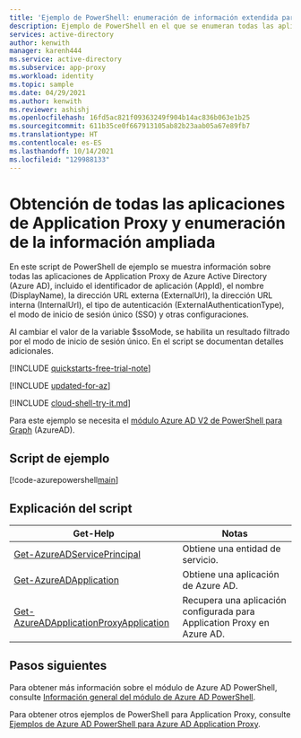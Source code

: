 ```yaml
---
title: 'Ejemplo de PowerShell: enumeración de información extendida para aplicaciones de Application Proxy de Azure Active Directory'
description: Ejemplo de PowerShell en el que se enumeran todas las aplicaciones de proxy de aplicación de Azure Active Directory (Azure AD) junto con el identificador de aplicación (AppId), el nombre (DisplayName), la dirección URL externa (ExternalUrl), la dirección URL interna (InternalUrl) y el tipo de autenticación (ExternalAuthenticationType).
services: active-directory
author: kenwith
manager: karenh444
ms.service: active-directory
ms.subservice: app-proxy
ms.workload: identity
ms.topic: sample
ms.date: 04/29/2021
ms.author: kenwith
ms.reviewer: ashishj
ms.openlocfilehash: 16fd5ac821f09363249f904b14ac836b063e1b25
ms.sourcegitcommit: 611b35ce0f667913105ab82b23aab05a67e89fb7
ms.translationtype: HT
ms.contentlocale: es-ES
ms.lasthandoff: 10/14/2021
ms.locfileid: "129988133"
---
```

# <a name="get-all-application-proxy-apps-and-list-extended-information"></a>Obtención de todas las aplicaciones de Application Proxy y enumeración de la información ampliada

En este script de PowerShell de ejemplo se muestra información sobre todas las aplicaciones de Application Proxy de Azure Active Directory (Azure AD), incluido el identificador de aplicación (AppId), el nombre (DisplayName), la dirección URL externa (ExternalUrl), la dirección URL interna (InternalUrl), el tipo de autenticación (ExternalAuthenticationType), el modo de inicio de sesión único (SSO) y otras configuraciones.

Al cambiar el valor de la variable $ssoMode, se habilita un resultado filtrado por el modo de inicio de sesión único. En el script se documentan detalles adicionales.

[!INCLUDE [quickstarts-free-trial-note](../../../../includes/quickstarts-free-trial-note.md)]

[!INCLUDE [updated-for-az](../../../../includes/updated-for-az.md)]

[!INCLUDE [cloud-shell-try-it.md](../../../../includes/cloud-shell-try-it.md)]

Para este ejemplo se necesita el [módulo Azure AD V2 de PowerShell para Graph](/powershell/azure/active-directory/install-adv2) (AzureAD).

## <a name="sample-script"></a>Script de ejemplo

[!code-azurepowershell[main](~/powershell_scripts/application-proxy/get-all-appproxy-apps-extended.ps1 "Get all Application Proxy apps")]

## <a name="script-explanation"></a>Explicación del script

| Get-Help | Notas |
|---|---|
|[Get-AzureADServicePrincipal](/powershell/module/azuread/get-azureadserviceprincipal) | Obtiene una entidad de servicio. |
|[Get-AzureADApplication](/powershell/module/azuread/get-azureadapplication) | Obtiene una aplicación de Azure AD. |
|[Get-AzureADApplicationProxyApplication](/powershell/module/azuread/get-azureadapplicationproxyapplication) | Recupera una aplicación configurada para Application Proxy en Azure AD. |

## <a name="next-steps"></a>Pasos siguientes

Para obtener más información sobre el módulo de Azure AD PowerShell, consulte [Información general del módulo de Azure AD PowerShell](/powershell/azure/active-directory/overview).

Para obtener otros ejemplos de PowerShell para Application Proxy, consulte [Ejemplos de Azure AD PowerShell para Azure AD Application Proxy](../application-proxy-powershell-samples.md).
